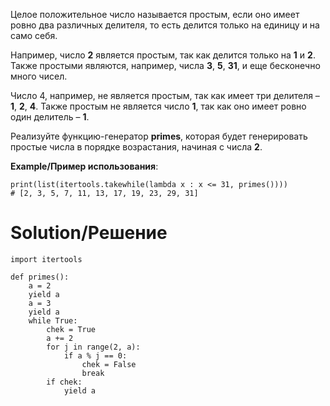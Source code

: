 Целое положительное число называется простым, если оно имеет ровно два различных делителя, то есть делится только на единицу и на само себя.

Например, число **2** является простым, так как делится только на **1** и **2**. Также простыми являются, например, числа **3**, **5**, **31**, и еще бесконечно много чисел.

Число 4, например, не является простым, так как имеет три делителя – **1**, **2**, **4**. Также простым не является число **1**, так как оно имеет ровно один делитель – **1**.

Реализуйте функцию-генератор **primes**, которая будет генерировать простые числа в порядке возрастания, начиная с числа **2**.

**Example/Пример использования**:﻿

```
print(list(itertools.takewhile(lambda x : x <= 31, primes())))
# [2, 3, 5, 7, 11, 13, 17, 19, 23, 29, 31]
```

# Solution/Решение
```
import itertools

def primes():
    a = 2
    yield a
    a = 3
    yield a
    while True:
        chek = True
        a += 2
        for j in range(2, a):
            if a % j == 0:
                chek = False
                break
        if chek:
            yield a
```
